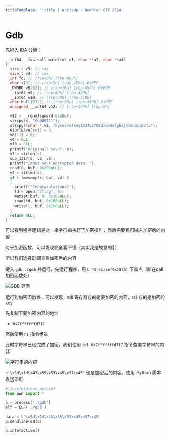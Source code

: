```yaml
---
titleTemplate: ':title | WriteUp - NewStar CTF 2024'
---
```


# Gdb

先拖入 IDA 分析：

```c
__int64 __fastcall main(int a1, char **a2, char **a3)
{
  size_t v3; // rax
  size_t v4; // rax
  int fd; // [rsp+0h] [rbp-460h]
  char s[9]; // [rsp+7h] [rbp-459h] BYREF
  _DWORD v8[12]; // [rsp+10h] [rbp-450h] BYREF
  __int64 v9; // [rsp+40h] [rbp-420h]
  __int64 v10; // [rsp+48h] [rbp-418h]
  char buf[1032]; // [rsp+50h] [rbp-410h] BYREF
  unsigned __int64 v12; // [rsp+458h] [rbp-8h]

  v12 = __readfsqword(0x28u);
  strcpy(s, "0d000721");
  strcpy((char *)v8, "mysecretkey1234567890abcdefghijklmnopqrstu");
  HIBYTE(v8[10]) = 0;
  v8[11] = 0;
  v9 = 0LL;
  v10 = 0LL;
  printf("Original: %s\n", s);
  v3 = strlen(s);
  sub_1317(s, v3, v8);
  printf("Input your encrypted data: ");
  read(0, buf, 0x200uLL);
  v4 = strlen(s);
  if ( !memcmp(s, buf, v4) )
  {
    printf("Congratulations!");
    fd = open("/flag", 0);
    memset(buf, 0, 0x100uLL);
    read(fd, buf, 0x100uLL);
    write(1, buf, 0x100uLL);
  }
  return 0LL;
}
```

可以看到程序逻辑是对一串字符串执行了加密操作，然后需要我们输入加密后的内容

对于加密函数，可以发现完全看不懂<span data-desc>（其实我是故意的🥰）</span>

所以我们选择动调查看加密后的内容

键入 `gdb ./gdb` 并运行，先运行程序，用 `b *$rebase(0x1836)` 下断点（断在call 加密函数处）

![GDB 界面](/assets/images/wp/2024/week1/gdb_1.png)

运行到加密函数处，可以发现，rdi 寄存器存的是要加密的内容，rsi 存的是加密的 key

先复制下要加密内容的地址

- `0x7fffffffd717`

然后使用 `ni` 指令步进

此时字符串已经完成了加密，我们使用 `tel 0x7fffffffd717` 指令查看字符串的内容

![字符串的内容](/assets/images/wp/2024/week1/gdb_2.png)

`b'\x5d\x1d\x43\x55\x53\x45\x57\x45'` 便是加密后的内容，使用 Python 脚本发送即可

```python
#!/usr/bin/env python3
from pwn import *

p = process('./gdb')
elf = ELF('./gdb')

data = b'\x5d\x1d\x43\x55\x53\x45\x57\x45'
p.sendline(data)

p.interactive()
```
